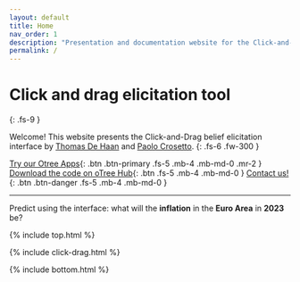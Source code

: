 ```yaml
---
layout: default
title: Home
nav_order: 1
description: "Presentation and documentation website for the Click-and-Drag belief elicitation interface by Paolo Crosetto & Thomas De Haan"
permalink: /
---
```


# Click and drag elicitation tool
{: .fs-9 }

Welcome! This website presents the Click-and-Drag belief elicitation interface by [Thomas De Haan](https://sites.google.com/view/thomas-de-haan) and [Paolo Crosetto](https://paolocrosetto.wordpress.com/).
{: .fs-6 .fw-300 }

[Try our Otree Apps](https://beliefelicitation.herokuapp.com/demo){: .btn .btn-primary .fs-5 .mb-4 .mb-md-0 .mr-2 } [Download the code on oTree Hub](https://www.otreehub.com/projects/beliefelicitation/){: .btn .fs-5 .mb-4 .mb-md-0 }
[Contact us!](mailto:paolo.crosetto@gmail.com?subject=[Click-and-Drag]%20Contact&cc=thomas.deHaan@uib.no&target=_blank){: .btn .btn-danger .fs-5 .mb-4 .mb-md-0 }

---

Predict using the interface: what will the **inflation** in the **Euro Area** in **2023** be? 

{% include top.html %}

{% include click-drag.html %}

{% include bottom.html %}
